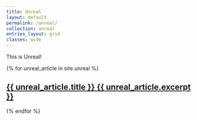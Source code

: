 ```yaml
---
title: Unreal
layout: default
permalink: /unreal/
collection: unreal
entries_layout: grid
classes: wide
---
```


This is Unreal!

{% for unreal_article in site.unreal %}
<h2>
<a href="{{ unreal_article.url }}">
{{ unreal_article.title }}
{{ unreal_article.excerpt }}
</a>
</h2>
{% endfor %}